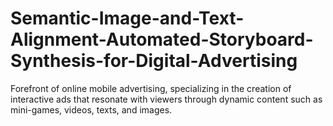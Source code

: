 # Semantic-Image-and-Text-Alignment-Automated-Storyboard-Synthesis-for-Digital-Advertising
Forefront of online mobile advertising, specializing in the creation of interactive ads that resonate with viewers through dynamic content such as mini-games, videos, texts, and images.
